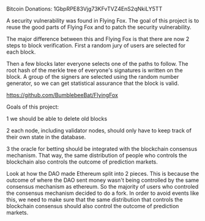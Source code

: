 Bitcoin Donations: 1GbpRPE83Vjg73KFvTVZ4EnS2qNkiLY5TT

A security vulnerability was found in Flying Fox. The goal of this project is to reuse the good parts of Flying Fox and to patch the security vulnerability.

The major difference between this and Flying Fox is that there are now 2 steps to block verification. First a random jury of users are selected for each block. 

Then a few blocks later everyone selects one of the paths to follow. The root hash of the merkle tree of everyone's signatures is written on the block. A group of the signers are selected using the random number generator, so we can get statistical assurance that the block is valid.

https://github.com/BumblebeeBat/FlyingFox

Goals of this project:

1 we should be able to delete old blocks

2 each node, including validator nodes, should only have to keep track of their own state in the database.

3 the oracle for betting should be integrated with the blockchain consensus mechanism. That way, the same distribution of people who controls the blockchain also controls the outcome of prediction markets.

Look at how the DAO made Ethereum split into 2 pieces.
This is because the outcome of where the DAO sent money wasn't being controlled by the same consensus mechanism as ethereum.
So the majority of users who controled the consensus mechanism decided to do a fork.
In order to avoid events like this, we need to make sure that the same distribution that controls the blockchain consensus should also control the outcome of prediction markets.
